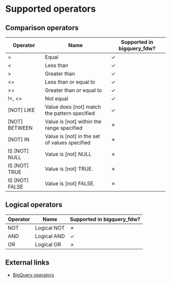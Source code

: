 # Supported operators

## Comparison operators

| Operator | Name | Supported in bigquery_fdw? |
|-----|-----|-----|
| = | Equal | ✓ |
| < | Less than | ✓ |
| > | Greater than | ✓ |
| <= | Less than or equal to | ✓ |
| >= | Greater than or equal to | ✓ |
| !=, <> | Not equal | ✓ |
| [NOT] LIKE | Value does [not] match the pattern specified | ✓ |
| [NOT] BETWEEN | Value is [not] within the range specified | ✗ |
| [NOT] IN | Value is [not] in the set of values specified	 | ✗ |
| IS [NOT] NULL | Value is [not] NULL | ✗ |
| IS [NOT] TRUE | Value is [not] TRUE. | ✗ |
| IS [NOT] FALSE | Value is [not] FALSE. | ✗ |

## Logical operators

| Operator | Name | Supported in bigquery_fdw? |
|-----|-----|-----|
| NOT | Logical NOT | ✗ |
| AND | Logical AND | ✓ |
| OR | Logical OR | ✗ |

## External links

 - [BigQuery operators](https://cloud.google.com/bigquery/docs/reference/standard-sql/functions-and-operators#operators)
